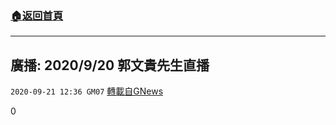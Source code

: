 ###  [:house:返回首頁](https://github.com/ourhimalayas/txt)
---

## 廣播: 2020/9/20 郭文貴先生直播
`2020-09-21 12:36 GM07` [轉載自GNews](https://gnews.org/zh-hant/374945/)

0
